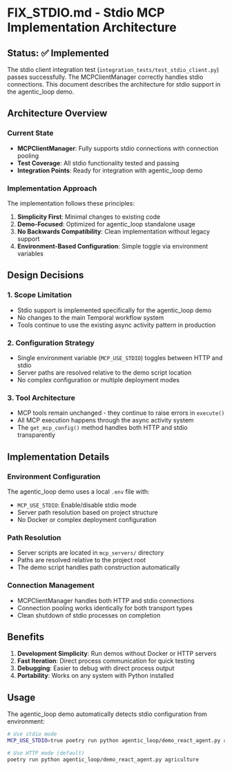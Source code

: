 # FIX_STDIO.md - Stdio MCP Implementation Architecture

## Status: ✅ Implemented

The stdio client integration test (`integration_tests/test_stdio_client.py`) passes successfully. The MCPClientManager correctly handles stdio connections. This document describes the architecture for stdio support in the agentic_loop demo.

## Architecture Overview

### Current State
- **MCPClientManager**: Fully supports stdio connections with connection pooling
- **Test Coverage**: All stdio functionality tested and passing
- **Integration Points**: Ready for integration with agentic_loop demo

### Implementation Approach

The implementation follows these principles:
1. **Simplicity First**: Minimal changes to existing code
2. **Demo-Focused**: Optimized for agentic_loop standalone usage
3. **No Backwards Compatibility**: Clean implementation without legacy support
4. **Environment-Based Configuration**: Simple toggle via environment variables

## Design Decisions

### 1. Scope Limitation
- Stdio support is implemented specifically for the agentic_loop demo
- No changes to the main Temporal workflow system
- Tools continue to use the existing async activity pattern in production

### 2. Configuration Strategy
- Single environment variable (`MCP_USE_STDIO`) toggles between HTTP and stdio
- Server paths are resolved relative to the demo script location
- No complex configuration or multiple deployment modes

### 3. Tool Architecture
- MCP tools remain unchanged - they continue to raise errors in `execute()`
- All MCP execution happens through the async activity system
- The `get_mcp_config()` method handles both HTTP and stdio transparently

## Implementation Details

### Environment Configuration
The agentic_loop demo uses a local `.env` file with:
- `MCP_USE_STDIO`: Enable/disable stdio mode
- Server path resolution based on project structure
- No Docker or complex deployment configuration

### Path Resolution
- Server scripts are located in `mcp_servers/` directory
- Paths are resolved relative to the project root
- The demo script handles path construction automatically

### Connection Management
- MCPClientManager handles both HTTP and stdio connections
- Connection pooling works identically for both transport types
- Clean shutdown of stdio processes on completion

## Benefits

1. **Development Simplicity**: Run demos without Docker or HTTP servers
2. **Fast Iteration**: Direct process communication for quick testing
3. **Debugging**: Easier to debug with direct process output
4. **Portability**: Works on any system with Python installed

## Usage

The agentic_loop demo automatically detects stdio configuration from environment:
```bash
# Use stdio mode
MCP_USE_STDIO=true poetry run python agentic_loop/demo_react_agent.py agriculture

# Use HTTP mode (default)
poetry run python agentic_loop/demo_react_agent.py agriculture
```